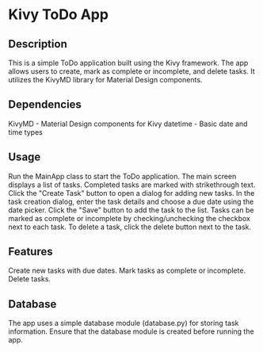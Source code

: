 # Kivy ToDo App

## Description

This is a simple ToDo application built using the Kivy framework. The app allows users to create, mark as complete or incomplete, and delete tasks. It utilizes the KivyMD library for Material Design components.

## Dependencies
KivyMD - Material Design components for Kivy
datetime - Basic date and time types

## Usage
Run the MainApp class to start the ToDo application.
The main screen displays a list of tasks. Completed tasks are marked with strikethrough text.
Click the "Create Task" button to open a dialog for adding new tasks.
In the task creation dialog, enter the task details and choose a due date using the date picker.
Click the "Save" button to add the task to the list.
Tasks can be marked as complete or incomplete by checking/unchecking the checkbox next to each task.
To delete a task, click the delete button next to the task.

## Features
Create new tasks with due dates.
Mark tasks as complete or incomplete.
Delete tasks.

## Database
The app uses a simple database module (database.py) for storing task information. Ensure that the database module is created before running the app.
